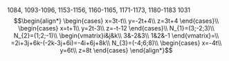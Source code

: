 1084, 1093-1096, 1153-1156, 1160-1165, 1171-1173, 1180-1183
1031
$$\begin{align*}
\begin{cases}
x=3t-t\\
y=-2t+4\\
z=3t+4
\end{cases}\\
\begin{cases}
x=t+1\\
y=2t-3\\
z=-t-12
\end{cases}\\
N_{1}=(3;-2;3)\\
N_{2}=(1;2;-1)\\
\begin{vmatrix}i&j&k\\
3&-2&3\\
1&2&-1
\end{vmatrix}=\\
=2i+3j+6k-(-2k-3j+6i)=-4i+6j+8k\\
N_{3}=(-4;6;8)\\
\begin{cases}
x=-4t\\
y=6t\\
z=8t
\end{cases}
\end{align*}$$

